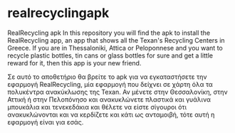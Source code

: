 # realrecyclingapk
RealRecycling apk
In this repository you will find the apk to install the RealRecycling app, an app that shows all the Texan's Recycling Centers in Greece. If you are in Thessaloniki, Attica or Peloponnese and you want to recycle plastic bottles, tin cans or glass bottles for sure and get a little reward for it, then this app is your new friend.

Σε αυτό το αποθετήριο θα βρείτε το apk για να εγκαταστήσετε την εφαρμογή RealRecycling, μία εφαρμογή που δείχνει σε χάρτη όλα τα πολυκέντρα ανακύκλωσης της Texan. Αν μένετε στην Θεσσαλονίκη, στην Αττική ή στην Πελοπόνησο και ανακυκλώνετε πλαστικά και γυάλινα μπουκάλια και τενεκεδάκια και θέλετε να είστε σίγουροι ότι ανακυκλώνονται και να κερδίζετε και κάτι ως ανταμοιβή, τότε αυτή η εφαρμογή είναι για εσάς.
